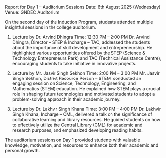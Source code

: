 Report for Day 1 – Auditorium Sessions
Date: 6th August 2025 (Wednesday)
Venue: GNDEC Auditorium

On the second day of the Induction Program, students attended multiple insightful sessions in the college auditorium.

1. Lecture by Dr. Arvind Dhingra
Time: 12:30 PM – 2:00 PM
Dr. Arvind Dhingra, Director – STEP & Incharge – TAC, addressed the students about the importance of skill development and entrepreneurship. He highlighted various opportunities offered by the STEP (Science & Technology Entrepreneurs Park) and TAC (Technical Assistance Centre), encouraging students to take initiative in innovative projects.


2. Lecture by Mr. Jasvir Singh Sekhon
Time: 2:00 PM – 3:00 PM
Mr. Jasvir Singh Sekhon, District Resource Person – STEM, conducted an engaging session on Science, Technology, Engineering, and Mathematics (STEM) education. He explained how STEM plays a crucial role in shaping future technologies and motivated students to adopt a problem-solving approach in their academic journey.


3. Lecture by Dr. Lakhvir Singh Khana
Time: 3:00 PM – 4:00 PM
Dr. Lakhvir Singh Khana, Incharge – CML, delivered a talk on the significance of collaborative learning and library resources. He guided students on how to effectively utilize the Central Library (CML) for academic and research purposes, and emphasized developing reading habits.



The auditorium sessions on Day 1 provided students with valuable knowledge, motivation, and resources to enhance both their academic and personal growth.
